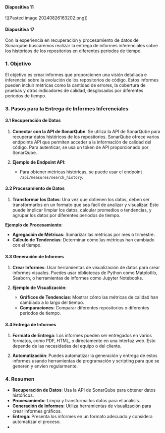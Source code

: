 
#### Diapositiva 11
![[Pasted image 20240826163202.png]]

#### Diapositiva 17
Con la experiencia en recuperación y procesamiento de datos de Sonarqube buscaremos realizar la entrega de informes inferenciales sobre los históricos de los repositorios en diferentes periodos de tiempo.


### 1. **Objetivo**

El objetivo es crear informes que proporcionen una visión detallada e inferencial sobre la evolución de los repositorios de código. Estos informes pueden incluir métricas como la cantidad de errores, la cobertura de pruebas y otros indicadores de calidad, desglosados por diferentes periodos de tiempo.

### 3. **Pasos para la Entrega de Informes Inferenciales**

#### 3.1 **Recuperación de Datos**

1. **Conectar con la API de SonarQube**:  Se utiliza la API de SonarQube para recuperar datos históricos de los repositorios. SonarQube ofrece varios endpoints API que  permiten acceder a la información de calidad del código. Para autenticar,  se usa un token de API proporcionado por SonarQube.
    
2. **Ejemplo de Endpoint API**:
    
    - Para obtener métricas históricas, se puede usar el endpoint `/api/measures/search_history`.

#### 3.2 **Procesamiento de Datos**

1. **Transformar los Datos**: Una vez que obtienen los datos, deben ser transformarlos en un formato que sea fácil de analizar y visualizar. Esto puede implicar limpiar los datos, calcular promedios o tendencias, y agrupar los datos por diferentes periodos de tiempo.

**Ejemplo de Procesamiento**:

- **Agregación de Métricas**: Sumarizar las métricas por mes o trimestre.
- **Cálculo de Tendencias**: Determinar cómo las métricas han cambiado con el tiempo.

#### 3.3 **Generación de Informes**

1. **Crear Informes**: Usar herramientas de visualización de datos para crear informes visuales. Puedes usar bibliotecas de Python como Matplotlib, Seaborn, o herramientas de informes como Jupyter Notebooks.
    
2. **Ejemplo de Visualización**:
    
    - **Gráficos de Tendencias**: Mostrar cómo las métricas de calidad han cambiado a lo largo del tiempo.
    - **Comparaciones**: Comparar diferentes repositorios o diferentes periodos de tiempo.

#### 3.4 **Entrega de Informes**

1. **Formato de Entrega**: Los informes pueden ser entregados en varios formatos, como PDF, HTML, o directamente en una interfaz web. Esto depende de las necesidades del equipo o del cliente.
    
2. **Automatización**: Puedes automatizar la generación y entrega de estos informes usando herramientas de programación y scripting para que se generen y envíen regularmente.


### 4. **Resumen**

- **Recuperación de Datos**: Usa la API de SonarQube para obtener datos históricos.
- **Procesamiento**: Limpia y transforma los datos para el análisis.
- **Generación de Informes**: Utiliza herramientas de visualización para crear informes gráficos.
- **Entrega**: Presenta los informes en un formato adecuado y considera automatizar el proceso.
-
